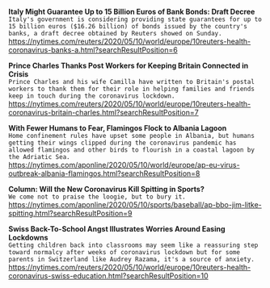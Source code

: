 **Italy Might Guarantee Up to 15 Billion Euros of Bank Bonds: Draft Decree**\
`Italy's government is considering providing state guarantees for up to 15 billion euros ($16.26 billion) of bonds issued by the country's banks, a draft decree obtained by Reuters showed on Sunday.`\
https://nytimes.com/reuters/2020/05/10/world/europe/10reuters-health-coronavirus-banks-a.html?searchResultPosition=6

**Prince Charles Thanks Post Workers for Keeping Britain Connected in Crisis**\
`Prince Charles and his wife Camilla have written to Britain's postal workers to thank them for their role in helping families and friends keep in touch during the coronavirus lockdown.`\
https://nytimes.com/reuters/2020/05/10/world/europe/10reuters-health-coronavirus-britain-charles.html?searchResultPosition=7

**With Fewer Humans to Fear, Flamingos Flock to Albania Lagoon**\
`Home confinement rules have upset some people in Albania, but humans getting their wings clipped during the coronavirus pandemic has allowed flamingos and other birds to flourish in a coastal lagoon by the Adriatic Sea.`\
https://nytimes.com/aponline/2020/05/10/world/europe/ap-eu-virus-outbreak-albania-flamingos.html?searchResultPosition=8

**Column: Will the New Coronavirus Kill Spitting in Sports?**\
`We come not to praise the loogie, but to bury it.`\
https://nytimes.com/aponline/2020/05/10/sports/baseball/ap-bbo-jim-litke-spitting.html?searchResultPosition=9

**Swiss Back-To-School Angst Illustrates Worries Around Easing Lockdowns**\
`Getting children back into classrooms may seem like a reassuring step toward normalcy after weeks of coronavirus lockdown but for some parents in Switzerland like Audrey Razama, it's a source of anxiety. `\
https://nytimes.com/reuters/2020/05/10/world/europe/10reuters-health-coronavirus-swiss-education.html?searchResultPosition=10


